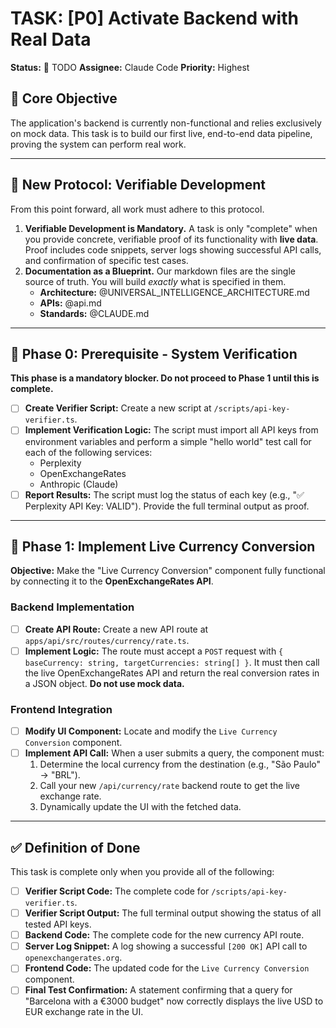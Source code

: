 # TASK: [P0] Activate Backend with Real Data

**Status:** 📝 TODO
**Assignee:** Claude Code
**Priority:** Highest

## 🎯 Core Objective
The application's backend is currently non-functional and relies exclusively on mock data. This task is to build our first live, end-to-end data pipeline, proving the system can perform real work.

---

## 📜 New Protocol: Verifiable Development

From this point forward, all work must adhere to this protocol.

1.  **Verifiable Development is Mandatory.** A task is only "complete" when you provide concrete, verifiable proof of its functionality with **live data**. Proof includes code snippets, server logs showing successful API calls, and confirmation of specific test cases.
2.  **Documentation as a Blueprint.** Our markdown files are the single source of truth. You will build *exactly* what is specified in them.
    * **Architecture:** @UNIVERSAL_INTELLIGENCE_ARCHITECTURE.md
    * **APIs:** @api.md
    * **Standards:** @CLAUDE.md

---

## 🚧 Phase 0: Prerequisite - System Verification

**This phase is a mandatory blocker. Do not proceed to Phase 1 until this is complete.**

-   [ ] **Create Verifier Script:** Create a new script at `/scripts/api-key-verifier.ts`.
-   [ ] **Implement Verification Logic:** The script must import all API keys from environment variables and perform a simple "hello world" test call for each of the following services:
    -   Perplexity
    -   OpenExchangeRates
    -   Anthropic (Claude)
-   [ ] **Report Results:** The script must log the status of each key (e.g., "✅ Perplexity API Key: VALID"). Provide the full terminal output as proof.

---

## 🚀 Phase 1: Implement Live Currency Conversion

**Objective:** Make the "Live Currency Conversion" component fully functional by connecting it to the **OpenExchangeRates API**.

### Backend Implementation

-   [ ] **Create API Route:** Create a new API route at `apps/api/src/routes/currency/rate.ts`.
-   [ ] **Implement Logic:** The route must accept a `POST` request with `{ baseCurrency: string, targetCurrencies: string[] }`. It must then call the live OpenExchangeRates API and return the real conversion rates in a JSON object. **Do not use mock data.**

### Frontend Integration

-   [ ] **Modify UI Component:** Locate and modify the `Live Currency Conversion` component.
-   [ ] **Implement API Call:** When a user submits a query, the component must:
    1.  Determine the local currency from the destination (e.g., "São Paulo" -> "BRL").
    2.  Call your new `/api/currency/rate` backend route to get the live exchange rate.
    3.  Dynamically update the UI with the fetched data.

---

## ✅ Definition of Done

This task is complete only when you provide all of the following:

-   [ ] **Verifier Script Code:** The complete code for `/scripts/api-key-verifier.ts`.
-   [ ] **Verifier Script Output:** The full terminal output showing the status of all tested API keys.
-   [ ] **Backend Code:** The complete code for the new currency API route.
-   [ ] **Server Log Snippet:** A log showing a successful `[200 OK]` API call to `openexchangerates.org`.
-   [ ] **Frontend Code:** The updated code for the `Live Currency Conversion` component.
-   [ ] **Final Test Confirmation:** A statement confirming that a query for "Barcelona with a €3000 budget" now correctly displays the live USD to EUR exchange rate in the UI.